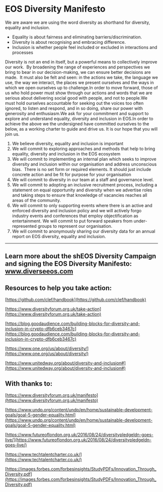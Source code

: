 # EOS Diversity Manifesto

We are aware we are using the word diversity as shorthand for diversity, equality and inclusion.

- Equality is about fairness and eliminating barriers/discrimination.  
- Diversity is about recognising and embracing difference.   
- Inclusion is whether people feel included or excluded in interactions and processes 

Diversity is not an end in itself, but a powerful means to collectively improve our work.  By broadening the range of experiences and perspectives we bring to bear in our decision-making, we can ensure better decisions are made.  It must also be felt and seen: in the actions we take, the language we use, the way we interact, the places we present ourselves and the ways in which we open ourselves up to challenge.In order to move forward, those of us who hold power must show through our actions and words that we are serious about delivering social good with people, and not to people.We must hold ourselves accountable for seeking out the voices too often ignored, to listen and respond, and in so doing, share our power with generosity and enthusiasm.We ask for your commitment and support to explore and understand equality, diversity and inclusion in EOS.In order to achieve the above we the undersigned have committed ourselves to the below, as a working charter to guide and drive us. It is our hope that you will join us. 

1. We believe diversity, equality and inclusion is important 
2. We will commit to exploring approaches and methods that help to bring equality, diversity and inclusion in the EOS ecosystem 
3. We will commit to implementing an internal plan which seeks to improve diversity and inclusion within our organisation and address unconscious bias.  There is no set form or required elements.  It should just include concrete action and be fit for purpose for your organisation 
4. We will commit to diversity in our team at a staff and governance level. 
5. We will commit to adopting an inclusive recruitment process, including a statement on equal opportunity and diversity when we advertise roles and taking steps to ensure that knowledge of vacancies reaches all areas of the community. 
6. We will commit to only supporting events where there is an active and enforced diversity and inclusion policy and we will actively forgo industry events and conferences that employ objectification as entertainment. We will commit to put forward speakers from under-represented groups to represent our organisation. 
7. We will commit to anonymously sharing our diversity data for an annual report on EOS diversity, equality and inclusion. 

-----

## Learn more about the shEOS Diversity Campaign and signing the EOS Diversity Manifesto: www.diverseeos.com

## Resources to help you take action:

[https://github.com/clef/handbook](https://github.com/clef/handbook)

[https://www.diversityforum.org.uk/take-action](https://www.diversityforum.org.uk/take-action)

[https://blog.goodaudience.com/building-blocks-for-diversity-and-inclusion-in-crypto-dfb6ceb3467c](https://blog.goodaudience.com/building-blocks-for-diversity-and-inclusion-in-crypto-dfb6ceb3467c)

[https://www.one.org/us/about/diversity/](https://www.one.org/us/about/diversity/)

[https://www.unitedway.org/about/diversity-and-inclusion#](https://www.unitedway.org/about/diversity-and-inclusion#)

## With thanks to:

[https://www.diversityforum.org.uk/manifesto](https://www.diversityforum.org.uk/manifesto)

[https://www.undp.org/content/undp/en/home/sustainable-development-goals/goal-5-gender-equality.html](https://www.undp.org/content/undp/en/home/sustainable-development-goals/goal-5-gender-equality.html)

[https://www.futureoflondon.org.uk/2016/08/24/diversitypledgeldn-goes-live/](https://www.futureoflondon.org.uk/2016/08/24/diversitypledgeldn-goes-live/)

[https://www.techtalentcharter.co.uk/](https://www.techtalentcharter.co.uk/)

[https://images.forbes.com/forbesinsights/StudyPDFs/Innovation_Through_Diversity.pdf](https://images.forbes.com/forbesinsights/StudyPDFs/Innovation_Through_Diversity.pdf)
